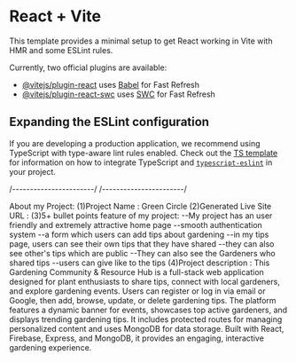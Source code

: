# React + Vite

This template provides a minimal setup to get React working in Vite with HMR and some ESLint rules.

Currently, two official plugins are available:

- [@vitejs/plugin-react](https://github.com/vitejs/vite-plugin-react/blob/main/packages/plugin-react) uses [Babel](https://babeljs.io/) for Fast Refresh
- [@vitejs/plugin-react-swc](https://github.com/vitejs/vite-plugin-react/blob/main/packages/plugin-react-swc) uses [SWC](https://swc.rs/) for Fast Refresh

## Expanding the ESLint configuration

If you are developing a production application, we recommend using TypeScript with type-aware lint rules enabled. Check out the [TS template](https://github.com/vitejs/vite/tree/main/packages/create-vite/template-react-ts) for information on how to integrate TypeScript and [`typescript-eslint`](https://typescript-eslint.io) in your project.

/-----------------------/
/-----------------------/

About my Project:
(1)Project Name : Green Circle
(2)Generated Live Site URL :
(3)5+ bullet points feature of my project:
--My project has an user friendly and extremely attractive home page
--smooth authentication system
--a form which users can add tips about gardening
--in my tips page, users can see their own tips that they have shared
--they can also see other's tips which are public
--They can also see the Gardeners who shared tips
--users can give like to the tips
(4)Project description :
This Gardening Community & Resource Hub is a full-stack web application designed for plant enthusiasts to share tips, connect with local gardeners, and explore gardening events. Users can register or log in via email or Google, then add, browse, update, or delete gardening tips. The platform features a dynamic banner for events, showcases top active gardeners, and displays trending gardening tips. It includes protected routes for managing personalized content and uses MongoDB for data storage. Built with React, Firebase, Express, and MongoDB, it provides an engaging, interactive gardening experience.
